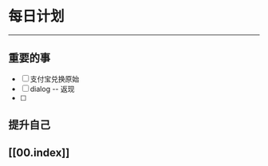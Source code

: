 
# 每日计划
---
## 重要的事

- [ ]  支付宝兑换原始
- [ ]  dialog -- 返现
- [ ]  



## 提升自己

  



## [[00.index]]










